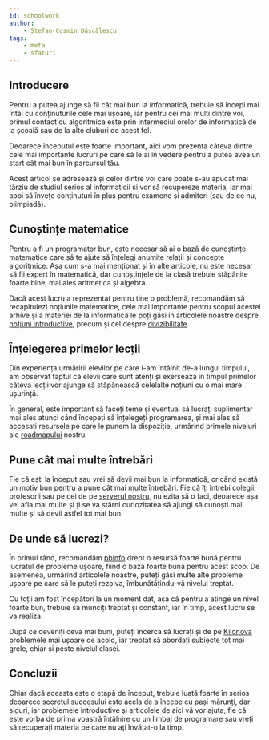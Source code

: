 ```yaml
---
id: schoolwork
author:
    - Ștefan-Cosmin Dăscălescu
tags:
    - meta
    - sfaturi
---
```


## Introducere

Pentru a putea ajunge să fii cât mai bun la informatică, trebuie să începi mai
întâi cu conținuturile cele mai ușoare, iar pentru cei mai mulți dintre voi,
primul contact cu algoritmica este prin intermediul orelor de informatică de la
școală sau de la alte cluburi de acest fel.

Deoarece începutul este foarte important, aici vom prezenta câteva dintre cele
mai importante lucruri pe care să le ai în vedere pentru a putea avea un start
cât mai bun în parcursul tău.

Acest articol se adresează și celor dintre voi care poate s-au apucat mai târziu
de studiul serios al informaticii și vor să recupereze materia, iar mai apoi să
învețe conținuturi în plus pentru examene și admiteri (sau de ce nu, olimpiadă).

## Cunoștințe matematice

Pentru a fi un programator bun, este necesar să ai o bază de cunoștințe
matematice care să te ajute să înțelegi anumite relații și concepte algoritmice.
Așa cum s-a mai menționat și în alte articole, nu este necesar să fii expert în
matematică, dar cunoștințele de la clasă trebuie stăpânite foarte bine, mai ales
aritmetica și algebra.

Dacă acest lucru a reprezentat pentru tine o problemă, recomandăm să
recapitulezi noțiunile matematice, cele mai importante pentru scopul acestei
arhive și a materiei de la informatică le poți găsi în articolele noastre despre
[noțiuni introductive](../cppintro/basic-math.md), precum și
cel despre [divizibilitate](./divisibility.md).

## Înțelegerea primelor lecții

Din experiența urmăririi elevilor pe care i-am întâlnit de-a lungul timpului, am
observat faptul că elevii care sunt atenți și exersează în timpul primelor
câteva lecții vor ajunge să stăpânească celelalte noțiuni cu o mai mare
ușurință.

În general, este important să faceți teme și eventual să lucrați suplimentar mai
ales atunci când începeți să înțelegeți programarea, și mai ales să accesați
resursele pe care le punem la dispoziție, urmărind primele niveluri ale
[roadmapului](./roadmap.md) nostru.

## Pune cât mai multe întrebări

Fie că ești la început sau vrei să devii mai bun la informatică, oricând există
un motiv bun pentru a pune cât mai multe întrebări. Fie că îți întrebi colegii,
profesorii sau pe cei de pe [serverul nostru](https://discord.gg/roalgo), nu
ezita să o faci, deoarece așa vei afla mai multe și ți se va stârni curiozitatea
să ajungi să cunoști mai multe și să devii astfel tot mai bun.

## De unde să lucrezi?

În primul rând, recomandăm [pbinfo](https://pbinfo.ro) drept o resursă foarte
bună pentru lucratul de probleme ușoare, fiind o bază foarte bună pentru acest
scop. De asemenea, urmărind articolele noastre, puteți găsi multe alte probleme
ușoare pe care să le puteți rezolva, îmbunătățindu-vă nivelul treptat.

Cu toții am fost începători la un moment dat, așa că pentru a atinge un nivel
foarte bun, trebuie să munciți treptat și constant, iar în timp, acest lucru se
va realiza.

După ce deveniți ceva mai buni, puteți încerca să lucrați și de pe
[Kilonova](https://kilonova.ro) problemele mai ușoare de acolo, iar treptat să
abordați subiecte tot mai grele, chiar și peste nivelul clasei.

## Concluzii

Chiar dacă aceasta este o etapă de început, trebuie luată foarte în serios
deoarece secretul succesului este acela de a începe cu pași mărunți, dar siguri,
iar problemele introductive și articolele de aici vă vor ajuta, fie că este
vorba de prima voastră întâlnire cu un limbaj de programare sau vreți să
recuperați materia pe care nu ați învățat-o la timp.
